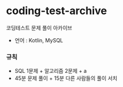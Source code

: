 # coding-test-archive
코딩테스트 문제 풀이 아카이브

* 언어 : Kotlin, MySQL

### 규칙
* SQL 1문제 + 알고리즘 2문제 + a
* 45분 문제 풀이 + 15분 다른 사람들의 풀이 서치

